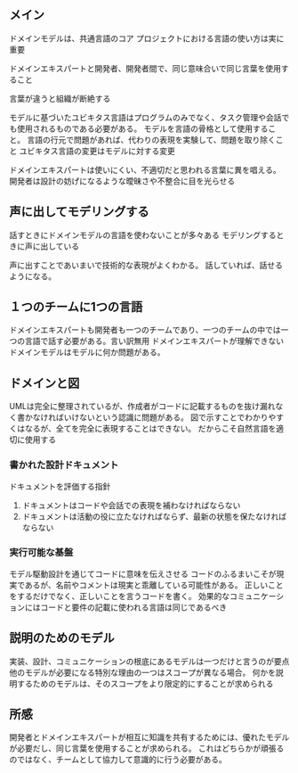## メイン
ドメインモデルは、共通言語のコア
プロジェクトにおける言語の使い方は実に重要

ドメインエキスパートと開発者、開発者間で、同じ意味合いで同じ言葉を使用すること

言葉が違うと組織が断絶する

モデルに基づいたユビキタス言語はプログラムのみでなく、タスク管理や会話でも使用されるものである必要がある。
モデルを言語の骨格として使用すること。
言語の行元で問題があれば、代わりの表現を実験して、問題を取り除くこと
ユビキタス言語の変更はモデルに対する変更

ドメインエキスパートは使いにくい、不適切だと思われる言葉に異を唱える。
開発者は設計の妨げになるような曖昧さや不整合に目を光らせる

## 声に出してモデリングする
話すときにドメインモデルの言語を使わないことが多々ある
モデリングするときに声に出している

声に出すことであいまいで技術的な表現がよくわかる。
話していれば、話せるようになる。

## １つのチームに1つの言語
ドメインエキスパートも開発者も一つのチームであり、一つのチームの中では一つの言語で話す必要がある。言い訳無用
ドメインエキスパートが理解できないドメインモデルはモデルに何か問題がある。

## ドメインと図
UMLは完全に整理されているが、作成者がコードに記載するものを抜け漏れなく書かなければいけないという認識に問題がある。
図で示すことでわかりやすくはなるが、全てを完全に表現することはできない。
だからこそ自然言語を適切に使用する

### 書かれた設計ドキュメント
ドキュメントを評価する指針
1. ドキュメントはコードや会話での表現を補わなければならない
2. ドキュメントは活動の役に立たなければならず、最新の状態を保たなければならない

### 実行可能な基盤
モデル駆動設計を通じてコードに意味を伝えさせる
コードのふるまいこそが現実であるが、名前やコメントは現実と乖離している可能性がある。
正しいことをするだけでなく、正しいことを言うコードを書く。
効果的なコミュニケーションにはコードと要件の記載に使われる言語は同じであるべき

## 説明のためのモデル
実装、設計、コミュニケーションの根底にあるモデルは一つだけと言うのが要点
他のモデルが必要になる特別な理由の一つはスコープが異なる場合。
何かを説明するためのモデルは、そのスコープをより限定的にすることが求められる

## 所感
開発者とドメインエキスパートが相互に知識を共有するためには、優れたモデルが必要だし、同じ言葉を使用することが求められる。
これはどちらかが頑張るのではなく、チームとして協力して意識的に行う必要がある。